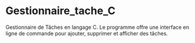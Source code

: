 # Gestionnaire_tache_C
Gestionnaire de Tâches en langage C. Le programme offre une interface en ligne de commande pour ajouter, supprimer et afficher des tâches.
